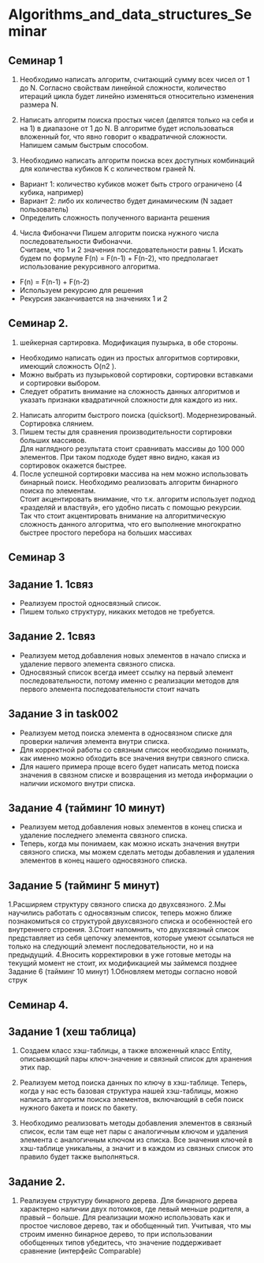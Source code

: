 # Algorithms_and_data_structures_Seminar

## Семинар 1
1. Необходимо написать алгоритм, считающий сумму всех чисел
от 1 до N. Согласно свойствам линейной сложности,
количество итераций цикла будет линейно изменяться
относительно изменения размера N.

2. Написать алгоритм поиска простых чисел (делятся только на себя и на 1)
в диапазоне от 1 до N. В алгоритме будет использоваться вложенный for,
что явно говорит о квадратичной сложности. Напишем самым быстрым способом.

3. Необходимо написать алгоритм поиска всех доступных комбинаций для
количества кубиков K с количеством граней N.
* Вариант 1: количество кубиков может быть строго ограничено (4
кубика, например)  
* Вариант 2: либо их количество будет динамическим (N задает
пользователь)  
* Определить сложность полученного варианта решения

4. Числа Фибоначчи
Пишем алгоритм поиска нужного числа последовательности
Фибоначчи.  
Считаем, что 1 и 2 значения последовательности равны 1. Искать будем
по формуле F(n) = F(n-1) + F(n-2), что предполагает использование
рекурсивного
алгоритма.  
* F(n) = F(n-1) + F(n-2)
* Используем рекурсию для решения
* Рекурсия заканчивается на значениях 1 и 2

## Семинар 2.

1. шейкерная сартировка. Модификация пузырька, в обе стороны.
* Необходимо написать один из простых алгоритмов сортировки,
имеющий сложность O(n2
).
* Можно выбрать из пузырьковой сортировки, сортировки вставками и
сортировки выбором.
* Следует обратить внимание на сложность данных алгоритмов и
указать признаки квадратичной сложности для каждого из них.

2. Написать алгоритм быстрого поиска (quicksort). Модернезированый. Сортировка слянием.
3. Пишем тесты для сравнения производительности сортировки больших
массивов.  
Для наглядного результата стоит сравнивать массивы до 100 000 элементов.
При таком подходе будет явно видно, какая из сортировок окажется быстрее.
4. После успешной сортировки массива на нем можно использовать бинарный
поиск. Необходимо реализовать алгоритм бинарного поиска по
элементам.  
Стоит акцентировать внимание, что т.к. алгоритм использует подход
«разделяй и властвуй», его удобно писать с помощью рекурсии.  
Так что стоит акцентировать внимание на алгоритмическую сложность
данного алгоритма, что его выполнение многократно быстрее простого
перебора на больших массивах

## Семинар 3
## Задание 1. 1связ
* Реализуем простой односвязный список.
* Пишем только структуру, никаких методов не требуется. 

## Задание 2. 1связ
* Реализуем метод добавления новых элементов в начало списка и удаление
первого элемента связного списка.
* Односвязный список всегда имеет ссылку на первый элемент
последовательности, потому именно с реализации методов для первого
элемента последовательности стоит начать

## Задание 3 in task002
* Реализуем метод поиска элемента в односвязном списке для проверки наличия
элемента внутри списка.
* Для корректной работы со связным список необходимо понимать, как именно
можно обходить все значения внутри связного списка.
* Для нашего примера проще всего будет написать метод поиска значения в
связном списке и возвращения из метода информации о наличии искомого
внутри списка.

## Задание 4 (тайминг 10 минут)
* Реализуем метод добавления новых элементов в конец списка и удаление
последнего элемента связного списка.
* Теперь, когда мы понимаем, как можно искать значения внутри связного списка,
мы можем сделать методы добавления и удаления элементов в конец нашего
односвязного списка.

## Задание 5 (тайминг 5 минут)
1.Расширяем структуру связного списка до двухсвязного.
2.Мы научились работать с односвязным список, теперь можно ближе
познакомиться со структурой двухсвязного списка и особенностей его
внутреннего строения.
3.Стоит напомнить, что двухсвязный список представляет из себя цепочку
элементов, которые умеют ссылаться не только на следующий элемент
последовательности, но и на предыдущий.
4.Вносить корректировки в уже готовые методы на текущий момент не стоит, их
модификацией мы займемся позднее
Задание 6 (тайминг 10 минут)
1.Обновляем методы согласно новой струк

## Семинар 4.
## Задание 1 (хеш таблица)
1. Создаем класс хэш-таблицы, а также вложенный класс Entity,
описывающий пары ключ-значение и связный список для
хранения этих пар.

1. Реализуем метод поиска данных по ключу в хэш-таблице. Теперь,
когда у нас есть базовая структура нашей хэш-таблицы, можно
написать алгоритм поиска элементов, включающий в себя поиск
нужного бакета и поиск по бакету.

3. Необходимо реализовать методы добавления элементов в связный
список, если там еще нет пары с аналогичным ключом и удаления
элемента с аналогичным ключом из списка. Все значения ключей в
хэш-таблице уникальны, а значит и в каждом из связных список это
правило будет также выполняться.

## Задание 2.
1. Реализуем структуру бинарного дерева. Для бинарного дерева
характерно наличии двух потомков, где левый меньше родителя, а
правый – больше. Для реализации можно использовать как и
простое числовое дерево, так и обобщенный тип. Учитывая,
что мы строим именно бинарное дерево, то при использовании
обобщенных типов убедитесь, что значение поддерживает
сравнение (интерфейс Comparable)





